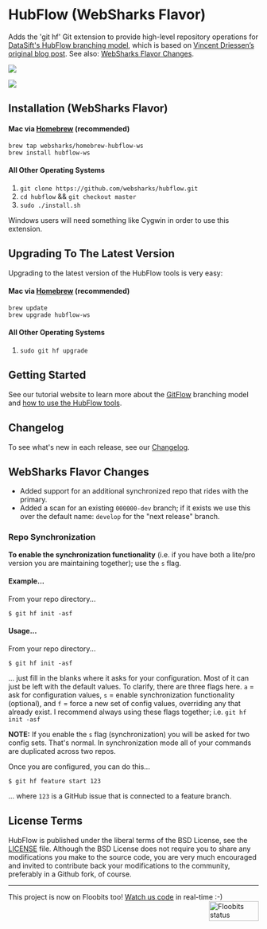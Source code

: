 HubFlow (WebSharks Flavor)
=======

Adds the 'git hf' Git extension to provide high-level repository operations
for [DataSift's HubFlow branching model](http://datasift.github.com/gitflow/), which is based on [Vincent Driessen’s original blog post](http://nvie.com/posts/a-successful-git-branching-model/). See also: [WebSharks Flavor Changes](https://github.com/websharks/hubflow/blob/000000-dev/README.md#websharks-flavor-changes).

![](http://nvie.com/img/2009/12/Screen-shot-2009-12-24-at-11.32.03.png)

![](https://cloud.githubusercontent.com/assets/53005/3305294/37040e0e-f654-11e3-8042-ae18b34891b7.png)

Installation (WebSharks Flavor)
------------

#### Mac via [Homebrew](http://brew.sh/) (recommended)

```
brew tap websharks/homebrew-hubflow-ws
brew install hubflow-ws
```

#### All Other Operating Systems

1. `git clone https://github.com/websharks/hubflow.git`
2. `cd hubflow` && `git checkout master`
3. `sudo ./install.sh`

Windows users will need something like Cygwin in order to use this extension.

Upgrading To The Latest Version
-------------------------------

Upgrading to the latest version of the HubFlow tools is very easy:

#### Mac via [Homebrew](http://brew.sh/) (recommended)

```
brew update
brew upgrade hubflow-ws
```

#### All Other Operating Systems

1. `sudo git hf upgrade`

Getting Started
---------------

See our tutorial website to learn more about the [GitFlow](http://datasift.github.com/gitflow/IntroducingGitFlow.html) branching model and [how to use the HubFlow tools](http://datasift.github.com/gitflow/GitFlowForGitHub.html).

Changelog
---------

To see what's new in each release, see our [Changelog](http://datasift.github.com/gitflow/ChangeLog.html).

WebSharks Flavor Changes
-----------------------

- Added support for an additional synchronized repo that rides with the primary.
- Added a scan for an existing `000000-dev` branch; if it exists we use this over the default name: `develop` for the "next release" branch.

### Repo Synchronization

**To enable the synchronization functionality** (i.e. if you have both a lite/pro version you are maintaining together); use the `s` flag.

#### Example...

From your repo directory...
```
$ git hf init -asf
```

#### Usage...

From your repo directory...
```
$ git hf init -asf
```
... just fill in the blanks where it asks for your configuration. Most of it can just be left with the default values. To clarify, there are three flags here. `a` = ask for configuration values, `s` = enable synchronization functionality (optional), and `f` = force a new set of config values, overriding any that already exist. I recommend always using these flags together; i.e. `git hf init -asf`

**NOTE:** If you enable the `s` flag (synchronization) you will be asked for two config sets. That's normal. In synchronization mode all of your commands are duplicated across two repos.

Once you are configured, you can do this...

```
$ git hf feature start 123
```

... where `123` is a GitHub issue that is connected to a feature branch.

License Terms
-------------
HubFlow is published under the liberal terms of the BSD License, see the
[LICENSE](LICENSE) file. Although the BSD License does not require you to share
any modifications you make to the source code, you are very much encouraged and
invited to contribute back your modifications to the community, preferably
in a Github fork, of course.

---

This project is now on Floobits too! [Watch us code](https://floobits.com/jaswsinc/hubflow/redirect) in real-time :-) <a href="https://floobits.com/jaswsinc/hubflow/redirect"><img alt="Floobits status" width="100" height="40" src="https://floobits.com/jaswsinc/hubflow.png" align="right" /></a>
